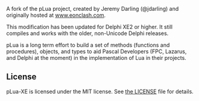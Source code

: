 A fork of the pLua project, created by Jeremy Darling (@jdarling) and originally hosted at www.eonclash.com.

This modification has been updated for Delphi XE2 or higher. It still compiles and works with the older, non-Unicode Delphi releases.

pLua is a long term effort to build a set of methods (functions and procedures), objects, and types to aid Pascal Developers (FPC, Lazarus, and Delphi at the moment) in the implementation of Lua in their projects.

## License #

pLua-XE is licensed under the MIT license. See [the LICENSE](https://github.com/felipedaragon/pLua-XE/blob/master/LICENSE) file for details.